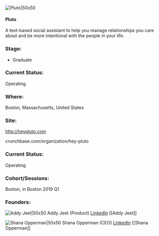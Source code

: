 

![Pluto|50x50](https://apimg.techstars.com/connect/images/image_files/5ccc4f1da36c117b02000058/original/pluto_logo_sq_white-bg.png)

#### Pluto
A text-based social assistant to help you manage relationships you care about and be more intentional with the people in your life.

### Stage: 
 - Graduate 

### Current Status: 
Operating

### Where:
Boston, Massachusetts, United States

### Site:
http://heypluto.com



crunchbase.com/organization/hey-pluto

### Current Status: 
Operating

### Cohort/Sessions: 
Boston, in Boston 2019 Q1

### Founders: 

![Addy Jeet|50x50](http://s3.amazonaws.com/ts-accel-connect-uploads/images/image_files/5ccb52eda36c117b85000006/original/Pluto_-_Addy.png) Addy Jeet (Product) [LinkedIn](https://linkedin.com/in/addyjeet) [[Addy Jeet]]

![Shana Opperman|50x50]() Shana Opperman (CEO) [LinkedIn](https://) [[Shana Opperman]]


